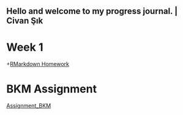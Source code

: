 ## Hello and welcome to my progress journal. | Civan Şık

# Week 1

+[RMarkdown Homework](hw1.html)

# BKM Assignment

[Assignment_BKM](https://github.com/pjournal/mef03-scivan//Assignment_BKM.html)
